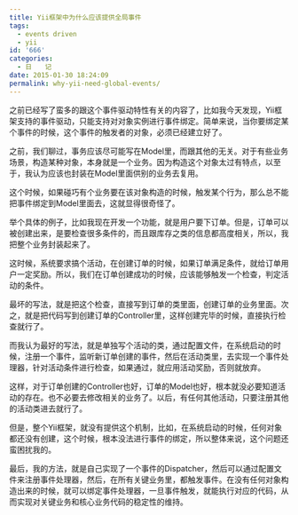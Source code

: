 ```yaml
---
title: Yii框架中为什么应该提供全局事件
tags:
  - events driven
  - yii
id: '666'
categories:
  - 日　　记
date: 2015-01-30 18:24:09
permalink: why-yii-need-global-events/
---
```


之前已经写了蛮多的跟这个事件驱动特性有关的内容了，比如我今天发现，Yii框架支持的事件驱动，只能支持对对象实例进行事件绑定。简单来说，当你要绑定某个事件的时候，这个事件的触发者的对象，必须已经建立好了。
<!-- more -->
之前，我们聊过，事务应该尽可能写在Model里，而跟其他的无关。对于有些业务场景，构造某种对象，本身就是一个业务。因为构造这个对象太过有特点，以至于，我认为应该也封装在Model里面供别的业务去复用。

这个时候，如果碰巧有个业务要在该对象构造的时候，触发某个行为，那么总不能把事件绑定到Model里面去，这就显得很奇怪了。

举个具体的例子，比如我现在开发一个功能，就是用户要下订单。但是，订单可以被创建出来，是要检查很多条件的，而且跟库存之类的信息都高度相关，所以，我把整个业务封装起来了。

这时候，系统要求搞个活动，在创建订单的时候，如果订单满足条件，就给订单用户一定奖励。所以，我们在订单创建成功的时候，应该能够触发一个检查，判定活动的条件。

最坏的写法，就是把这个检查，直接写到订单的类里面，创建订单的业务里面。次之，就是把代码写到创建订单的Controller里，这样创建完毕的时候，直接执行检查就行了。

而我认为最好的写法，就是单独写个活动的类，通过配置文件，在系统启动的时候，注册一个事件，监听新订单创建的事件，然后在活动类里，去实现一个事件处理器，针对活动条件进行检查，如果通过，就应用活动奖励，否则就放弃。

这样，对于订单创建的Controller也好，订单的Model也好，根本就没必要知道活动的存在。也不必要去修改相关的业务了。以后，有任何其他活动，只要注册其他的活动类进去就行了。

但是，整个Yii框架，就没有提供这个机制，比如，在系统启动的时候，任何对象都还没有创建，这个时候，根本没法进行事件的绑定，所以整体来说，这个问题还蛮困扰我的。

最后，我的方法，就是自己实现了一个事件的Dispatcher，然后可以通过配置文件来注册事件处理器，然后，在所有关键业务里，都触发事件。在没有任何对象构造出来的时候，就可以绑定事件处理器，一旦事件触发，就能执行对应的代码，从而实现对关键业务和核心业务代码的稳定性的维持。